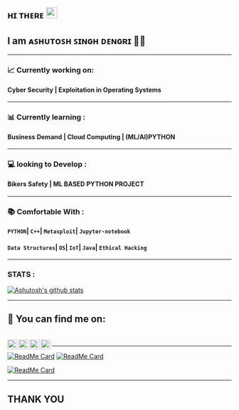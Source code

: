 ## ʜɪ ᴛʜᴇʀᴇ <img src="https://media.giphy.com/media/hvRJCLFzcasrR4ia7z/giphy.gif" width="25px">
## I am  ᴀꜱʜᴜᴛᴏꜱʜ ꜱɪɴɢʜ ᴅᴇɴɢʀɪ 👨‍💻

---

###  📈 Currently working on:
#### __Cyber Security | Exploitation in Operating Systems__


---
###  📊  Currently learning :
#### __Business Demand | Cloud Computing  | (ML/AI)PYTHON__
---
### :computer: looking to Develop :
#### __Bikers Safety |  ML BASED PYTHON PROJECT__
---
### 📚	Comfortable With  :

#### ```PYTHON```| ```C++```| ```Metasploit```| ```Jupyter-notebook```
#### ```Data Structures```| ```OS```| ```IoT```| ```Java```| ```Ethical Hacking```

---
### STATS :

[![Ashutosh's github stats](https://github-readme-stats.vercel.app/api?username=ashsinden9&show_icons=true&theme=dark)](https://sourcerer.io/ashsinden9)


---

##  📝 You can find me on:

<br>

<a href="https://www.sololearn.com/profile/15165618" target="_blank">
  <img align="left" alt="Sparsh's Sourcerer" width="22px" src="https://cdn.jsdelivr.net/npm/simple-icons@v3/icons/sahibinden.svg" />
</a>
<a href="https://www.instagram.com/ashsinden9/" target=blank>
  <img align="left" alt="Sparsh's Instagram" width="22px" src="https://cdn.jsdelivr.net/npm/simple-icons@v3/icons/instagram.svg" />
</a>
<a href="https://twitter.com/ashsinden9" target=blank>
  <img align="left" alt="Sparsh Garg | Twitter" width="22px" src="https://cdn.jsdelivr.net/npm/simple-icons@v3/icons/twitter.svg" />
</a>
<a href="https://www.linkedin.com/in/ashsinden9/" target=blank>
  <img align="left" alt="Sparsh's LinkdeIN" width="22px" src="https://cdn.jsdelivr.net/npm/simple-icons@v3/icons/linkedin.svg" />
 </a>

 
---
[![ReadMe Card](https://github-readme-stats.vercel.app/api/pin/?username=ashsinden9&repo=Hack-a-thon&theme=dark)](https://github.com/ashsinden9/Hack-a-thon)
[![ReadMe Card](https://github-readme-stats.vercel.app/api/pin/?username=ashsinden9&repo=smartSupermarketCart&theme=dark)](https://github.com/ashsinden9/smartSupermarketCart)

[![ReadMe Card](https://github-readme-stats.vercel.app/api/pin/?username=ashsinden9&repo=smartHelmet&theme=dark)](https://github.com/ashsinden9/smartHelmet)

---

## __THANK  YOU__  

